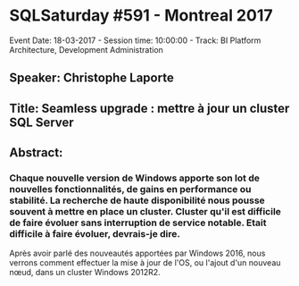 # SQLSaturday #591 - Montreal 2017
Event Date: 18-03-2017 - Session time: 10:00:00 - Track: BI Platform Architecture, Development  Administration
## Speaker: Christophe Laporte
## Title: Seamless upgrade : mettre à jour un cluster SQL Server
## Abstract:
### Chaque nouvelle version de Windows apporte son lot de nouvelles fonctionnalités, de gains en performance ou stabilité. La recherche de haute disponibilité nous pousse souvent à mettre en place un cluster. Cluster qu'il est difficile de faire évoluer sans interruption de service notable. Etait difficile à faire évoluer, devrais-je dire.
Après avoir parlé des nouveautés apportées par Windows 2016, nous verrons comment effectuer la mise à jour de l'OS, ou l'ajout d'un nouveau nœud, dans un cluster Windows 2012R2.
